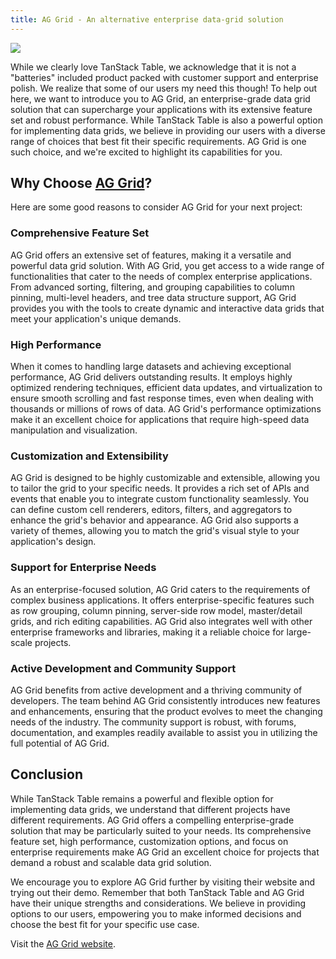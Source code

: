 ```yaml
---
title: AG Grid - An alternative enterprise data-grid solution
---
```


<p>
  <a href="https://ag-grid.com/react-data-grid/?utm_source=reacttable&utm_campaign=githubreacttable">
    <img src="https://blog.ag-grid.com/content/images/2021/02/new-logo-1.png" style={{width:400}} />
  </a>
</p>

While we clearly love TanStack Table, we acknowledge that it is not a "batteries" included product packed with customer support and enterprise polish. We realize that some of our users my need this though! To help out here, we want to introduce you to AG Grid, an enterprise-grade data grid solution that can supercharge your applications with its extensive feature set and robust performance. While TanStack Table is also a powerful option for implementing data grids, we believe in providing our users with a diverse range of choices that best fit their specific requirements. AG Grid is one such choice, and we're excited to highlight its capabilities for you.

## Why Choose [AG Grid](https://ag-grid.com/react-data-grid/?utm_source=reacttable&utm_campaign=githubreacttable)?

Here are some good reasons to consider AG Grid for your next project:

### Comprehensive Feature Set

AG Grid offers an extensive set of features, making it a versatile and powerful data grid solution. With AG Grid, you get access to a wide range of functionalities that cater to the needs of complex enterprise applications. From advanced sorting, filtering, and grouping capabilities to column pinning, multi-level headers, and tree data structure support, AG Grid provides you with the tools to create dynamic and interactive data grids that meet your application's unique demands.

### High Performance

When it comes to handling large datasets and achieving exceptional performance, AG Grid delivers outstanding results. It employs highly optimized rendering techniques, efficient data updates, and virtualization to ensure smooth scrolling and fast response times, even when dealing with thousands or millions of rows of data. AG Grid's performance optimizations make it an excellent choice for applications that require high-speed data manipulation and visualization.

### Customization and Extensibility

AG Grid is designed to be highly customizable and extensible, allowing you to tailor the grid to your specific needs. It provides a rich set of APIs and events that enable you to integrate custom functionality seamlessly. You can define custom cell renderers, editors, filters, and aggregators to enhance the grid's behavior and appearance. AG Grid also supports a variety of themes, allowing you to match the grid's visual style to your application's design.

### Support for Enterprise Needs

As an enterprise-focused solution, AG Grid caters to the requirements of complex business applications. It offers enterprise-specific features such as row grouping, column pinning, server-side row model, master/detail grids, and rich editing capabilities. AG Grid also integrates well with other enterprise frameworks and libraries, making it a reliable choice for large-scale projects.

### Active Development and Community Support

AG Grid benefits from active development and a thriving community of developers. The team behind AG Grid consistently introduces new features and enhancements, ensuring that the product evolves to meet the changing needs of the industry. The community support is robust, with forums, documentation, and examples readily available to assist you in utilizing the full potential of AG Grid.

## Conclusion

While TanStack Table remains a powerful and flexible option for implementing data grids, we understand that different projects have different requirements. AG Grid offers a compelling enterprise-grade solution that may be particularly suited to your needs. Its comprehensive feature set, high performance, customization options, and focus on enterprise requirements make AG Grid an excellent choice for projects that demand a robust and scalable data grid solution.

We encourage you to explore AG Grid further by visiting their website and trying out their demo. Remember that both TanStack Table and AG Grid have their unique strengths and considerations. We believe in providing options to our users, empowering you to make informed decisions and choose the best fit for your specific use case.

Visit the [AG Grid website](https://www.ag-grid.com).
